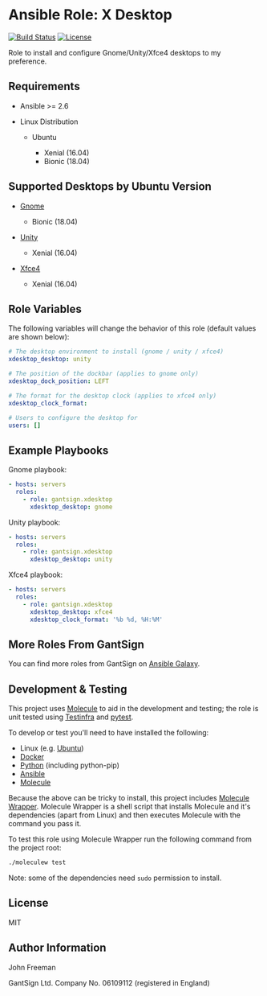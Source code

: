 Ansible Role: X Desktop
=======================

[![Build Status](https://travis-ci.org/gantsign/ansible-role-xdesktop.svg?branch=master)](https://travis-ci.org/gantsign/ansible-role-xdesktop)
[![License](https://img.shields.io/badge/license-MIT-blue.svg)](https://raw.githubusercontent.com/gantsign/ansible-role-xdesktop/master/LICENSE)

Role to install and configure Gnome/Unity/Xfce4 desktops to my preference.

Requirements
------------

* Ansible >= 2.6

* Linux Distribution

    * Ubuntu

        * Xenial (16.04)
        * Bionic (18.04)

Supported Desktops by Ubuntu Version
------------------------------------

* [Gnome](https://www.gnome.org)

    * Bionic (18.04)

* [Unity](https://en.wikipedia.org/wiki/Unity_(user_interface))

    * Xenial (16.04)

* [Xfce4](https://xfce.org)

    * Xenial (16.04)

Role Variables
--------------

The following variables will change the behavior of this role (default values
are shown below):

```yaml
# The desktop environment to install (gnome / unity / xfce4)
xdesktop_desktop: unity

# The position of the dockbar (applies to gnome only)
xdesktop_dock_position: LEFT

# The format for the desktop clock (applies to xfce4 only)
xdesktop_clock_format:

# Users to configure the desktop for
users: []
```

Example Playbooks
-----------------

Gnome playbook:

```yaml
- hosts: servers
  roles:
    - role: gantsign.xdesktop
      xdesktop_desktop: gnome
```

Unity playbook:

```yaml
- hosts: servers
  roles:
    - role: gantsign.xdesktop
      xdesktop_desktop: unity
```

Xfce4 playbook:

```yaml
- hosts: servers
  roles:
    - role: gantsign.xdesktop
      xdesktop_desktop: xfce4
      xdesktop_clock_format: '%b %d, %H:%M'
```

More Roles From GantSign
------------------------

You can find more roles from GantSign on
[Ansible Galaxy](https://galaxy.ansible.com/gantsign).

Development & Testing
---------------------

This project uses [Molecule](http://molecule.readthedocs.io/) to aid in the
development and testing; the role is unit tested using
[Testinfra](http://testinfra.readthedocs.io/) and
[pytest](http://docs.pytest.org/).

To develop or test you'll need to have installed the following:

* Linux (e.g. [Ubuntu](http://www.ubuntu.com/))
* [Docker](https://www.docker.com/)
* [Python](https://www.python.org/) (including python-pip)
* [Ansible](https://www.ansible.com/)
* [Molecule](http://molecule.readthedocs.io/)

Because the above can be tricky to install, this project includes
[Molecule Wrapper](https://github.com/gantsign/molecule-wrapper). Molecule
Wrapper is a shell script that installs Molecule and it's dependencies (apart
from Linux) and then executes Molecule with the command you pass it.

To test this role using Molecule Wrapper run the following command from the
project root:

```bash
./moleculew test
```

Note: some of the dependencies need `sudo` permission to install.

License
-------

MIT

Author Information
------------------

John Freeman

GantSign Ltd.
Company No. 06109112 (registered in England)
